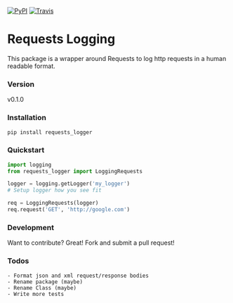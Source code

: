 [![PyPI](https://img.shields.io/pypi/v/requests_logger.svg?style=flat-square)](https://pypi.python.org/pypi/requests_logger) [![Travis](https://img.shields.io/travis/mdmedley/requests_logger.svg?style=flat-square)](https://travis-ci.org/mdmedley/requests_logger)

# Requests Logging

This package is a wrapper around Requests to log http requests in a human readable format.

### Version
v0.1.0


### Installation
```sh
pip install requests_logger
```


### Quickstart
```python
import logging
from requests_logger import LoggingRequests

logger = logging.getLogger('my_logger')
# Setup logger how you see fit

req = LoggingRequests(logger)
req.request('GET', 'http://google.com')
```


### Development
Want to contribute? Great! Fork and submit a pull request!


### Todos

    - Format json and xml request/response bodies
    - Rename package (maybe)
    - Rename Class (maybe)
    - Write more tests
